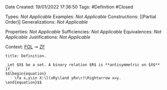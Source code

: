 <br />
<br />

Date Created: 19/01/2022 17:36:50
Tags: #Definition #Closed

Types: _Not Applicable_
Examples: _Not Applicable_ 
Constructions: [[Partial Order]]
Generalizations: _Not Applicable_

Properties: _Not Applicable_
Sufficiencies: _Not Applicable_
Equivalences: _Not Applicable_
Justifications: _Not Applicable_

Context: [$\textrm{FOL}$](obsidian://open?file=First%20Order%20Logic)$\,\,\rightsquigarrow\,\,$[$\textrm{ZF}$](obsidian://open?file=Zermelo-Fraenkel%20Set%20Theory)

``` ad-Definition
title: Definition.

_Let $X$ be a set. A binary relation $R$ is **antisymmetric on $X$** if_
$$\begin{equation}
    \fa x,y\in X:\l(xRy\land yRx\r)\Rightarrow x=y.
\end{equation}$$

```
